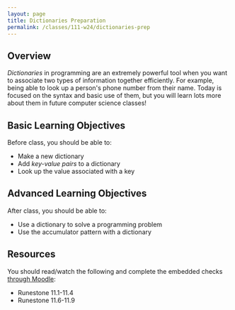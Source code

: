 ```yaml
---
layout: page
title: Dictionaries Preparation
permalink: /classes/111-w24/dictionaries-prep
---
```


## Overview
*Dictionaries* in programming are an extremely powerful tool when you want to associate two types of information together efficiently.
For example, being able to look up a person's phone number from their name.
Today is focused on the syntax and basic use of them, but you will learn lots more about them in future computer science classes!

## Basic Learning Objectives
Before class, you should be able to:
* Make a new dictionary
* Add *key-value pairs* to a dictionary
* Look up the value associated with a key

## Advanced Learning Objectives
After class, you should be able to:
* Use a dictionary to solve a programming problem
* Use the accumulator pattern with a dictionary

## Resources
You should read/watch the following and complete the embedded checks [through Moodle](https://moodle.carleton.edu/mod/lti/view.php?id=909946):
* Runestone 11.1-11.4
* Runestone 11.6-11.9